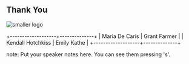 ##  Thank You

![smaller logo](images/slightsmalllargebanner1.jpg)

+-------------------+--------------+
| Maria De Caris    | Grant Farmer |
| Kendall Hotchkiss | Emily Kathe  |
+-------------------+--------------+

note:
    Put your speaker notes here.
    You can see them pressing 's'.
